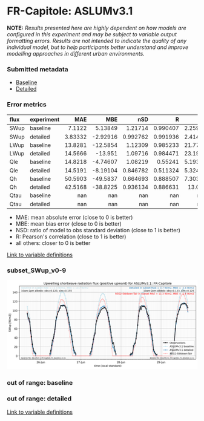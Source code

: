 # FR-Capitole: ASLUMv3.1

**NOTE:** *Results presented here are highly dependent on how models are configured in this experiment and may be subject to variable output formatting errors. Results are not intended to indicate the quality of any individual model, but to help participants better understand and improve modelling approaches in different urban environments.*

### Submitted metadata

- [Baseline](ASLUMv3.1_FR-Capitole_baseline_attrs.md)
- [Detailed](ASLUMv3.1_FR-Capitole_detailed_attrs.md)

### Error metrics

| flux   | experiment   |       MAE |       MBE |        nSD |          R |       5th |      95th |      RMSE |      cRMSE |      AMBE |        1-nSD |          1-R |   nSkewness |   nKurtosis |    Overlap |
|:-------|:-------------|----------:|----------:|-----------:|-----------:|----------:|----------:|----------:|-----------:|----------:|-------------:|-------------:|------------:|------------:|-----------:|
| SWup   | baseline     |   7.1122  |   5.13849 |   1.21714  |   0.990407 |   2.25944 |  21.6812  |  10.2645  |   0.265523 |   5.13849 |   0.217142   |   0.00959285 |   0.144698  |    0.253282 |   0.153435 |
| SWup   | detailed     |   3.83332 |  -2.92916 |   0.992762 |   0.991936 |   2.41413 |   1.76387 |   5.15466 |   0.126745 |   2.92916 |   0.00723739 |   0.00806431 |   0.0812835 |    0.115057 |   0.124579 |
| LWup   | baseline     |  13.8281  | -12.5854  |   1.12309  |   0.985233 |  21.7792  |   2.51145 |  17.0942  |   0.219821 |  12.5854  |   0.123092   |   0.0147671  |   0.144359  |    1.54225  |   0.165962 |
| LWup   | detailed     |  14.5666  | -13.951   |   1.09716  |   0.984471 |  23.1935  |   7.6467  |  17.7523  |   0.208607 |  13.951   |   0.0971607  |   0.0155294  |   0.210897  |    1.86301  |   0.162604 |
| Qle    | baseline     |  14.8218  |  -4.74607 |   1.08219  |   0.55241  |   5.19317 |   3.71901 |  20.9391  |   0.987677 |   4.74607 |   0.0821849  |   0.44759    |   0.723623  |    0.506344 |   0.426211 |
| Qle    | detailed     |  14.5191  |  -8.19104 |   0.846782 |   0.511324 |   5.32439 |  15.4862  |  20.7356  |   0.92254  |   8.19104 |   0.153219   |   0.488676   |   1.77491   |    4.66684  |   0.429812 |
| Qh     | baseline     |  50.5903  | -49.5837  |   0.664693 |   0.888507 |   7.30362 |  97.2769  |  64.957   |   0.510538 |  49.5837  |   0.335308   |   0.111493   |   0.303417  |    0.66182  |   0.512481 |
| Qh     | detailed     |  42.5168  | -38.8225  |   0.936134 |   0.886631 |  13.052   |  29.5121  |  54.4857  |   0.46512  |  38.8225  |   0.0638665  |   0.113369   |   0.310461  |    0.735646 |   0.495598 |
| Qtau   | baseline     | nan       | nan       | nan        | nan        | nan       | nan       | nan       | nan        | nan       | nan          | nan          | nan         |  nan        | nan        |
| Qtau   | detailed     | nan       | nan       | nan        | nan        | nan       | nan       | nan       | nan        | nan       | nan          | nan          | nan         |  nan        | nan        |

 - MAE: mean absolute error (close to 0 is better)
 - MBE: mean bias error (close to 0 is better)
 - NSD: ratio of model to obs standard deviation (close to 1 is better)
 - R: Pearson's correlation (close to 1 is better)
 - all others: closer to 0 is better

[Link to variable definitions](../modelattrs/variable_definitions.md)

### <a name="subset_swup_v0-9"></a>subset_SWup_v0-9
[![ASLUMv3.1_FR-Capitole_subset_SWup_v0-9.png](ASLUMv3.1_FR-Capitole_subset_SWup_v0-9.png)](ASLUMv3.1_FR-Capitole_subset_SWup_v0-9.png)

### out of range: baseline


### out of range: detailed



[Link to variable definitions](../modelattrs/variable_definitions.md)

